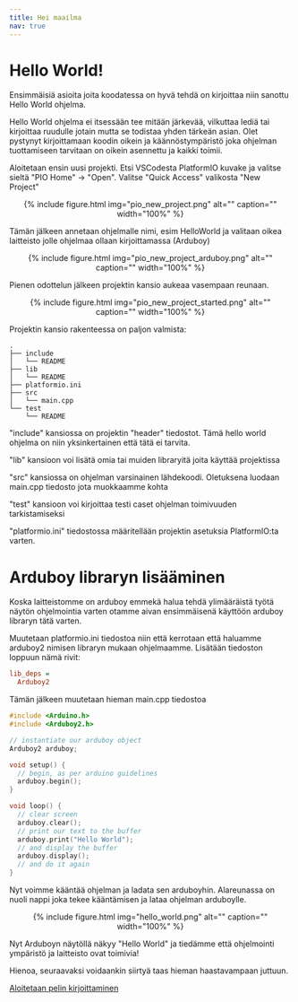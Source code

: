 ```yaml
---
title: Hei maailma
nav: true
---
```


# Hello World!

Ensimmäisiä asioita joita koodatessa on hyvä tehdä on kirjoittaa niin sanottu Hello World ohjelma.

Hello World ohjelma ei itsessään tee mitään järkevää, vilkuttaa lediä tai kirjoittaa ruudulle jotain mutta se todistaa yhden tärkeän asian. Olet pystynyt kirjoittamaan koodin oikein ja käännöstympäristö joka ohjelman tuottamiseen tarvitaan on oikein asennettu ja kaikki toimii.

Aloitetaan ensin uusi projekti. Etsi VSCodesta PlatformIO kuvake ja valitse sieltä "PIO Home" -> "Open". Valitse "Quick Access" valikosta "New Project"

<center>
{% include figure.html img="pio_new_project.png" alt="" caption="" width="100%" %}
</center>

Tämän jälkeen annetaan ohjelmalle nimi, esim HelloWorld ja valitaan oikea laitteisto jolle ohjelmaa ollaan kirjoittamassa (Arduboy)

<center>
{% include figure.html img="pio_new_project_arduboy.png" alt="" caption="" width="100%" %}
</center>

Pienen odottelun jälkeen projektin kansio aukeaa vasempaan reunaan.

<center>
{% include figure.html img="pio_new_project_started.png" alt="" caption="" width="100%" %}
</center>

Projektin kansio rakenteessa on paljon valmista:

```
.
├── include
│   └── README
├── lib
│   └── README
├── platformio.ini
├── src
│   └── main.cpp
└── test
    └── README
```

"include" kansiossa on projektin "header" tiedostot. Tämä hello world ohjelma on niin yksinkertainen että tätä ei tarvita.

"lib" kansioon voi lisätä omia tai muiden libraryitä joita käyttää projektissa

"src" kansiossa on ohjelman varsinainen lähdekoodi. Oletuksena luodaan main.cpp tiedosto jota muokkaamme kohta

"test" kansioon voi kirjoittaa testi caset ohjelman toimivuuden tarkistamiseksi

"platformio.ini" tiedostossa määritellään projektin asetuksia PlatformIO:ta varten.

# Arduboy libraryn lisääminen

Koska laitteistomme on arduboy emmekä halua tehdä ylimääräistä työtä näytön ohjelmointia varten otamme aivan ensimmäisenä käyttöön arduboy libraryn tätä varten.

Muutetaan platformio.ini tiedostoa niin että kerrotaan että haluamme arduboy2 nimisen libraryn mukaan ohjelmaamme. Lisätään tiedoston loppuun nämä rivit:

```ini
lib_deps =
  Arduboy2
```
Tämän jälkeen muutetaan hieman main.cpp tiedostoa

```cpp
#include <Arduino.h>
#include <Arduboy2.h>

// instantiate our arduboy object
Arduboy2 arduboy;

void setup() {
  // begin, as per arduino guidelines
  arduboy.begin();
}

void loop() {
  // clear screen
  arduboy.clear();
  // print our text to the buffer
  arduboy.print("Hello World");
  // and display the buffer
  arduboy.display();
  // and do it again
}
```

Nyt voimme kääntää ohjelman ja ladata sen arduboyhin. Alareunassa on nuoli nappi joka tekee kääntämisen ja lataa ohjelman arduboylle.

<center>
{% include figure.html img="hello_world.png" alt="" caption="" width="100%" %}
</center>

Nyt Arduboyn näytöllä näkyy "Hello World" ja tiedämme että ohjelmointi ympäristö ja laitteisto ovat toimivia!

Hienoa, seuraavaksi voidaankin siirtyä taas hieman haastavampaan juttuun.

[Aloitetaan pelin kirjoittaminen](2-pong-game)